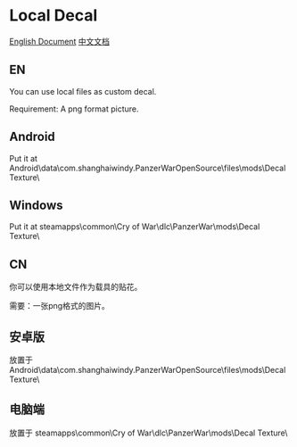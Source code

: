 # Local Decal

[English Document](EN) [中文文档](CN)

## EN

You can use local files as custom decal.

Requirement: A png format picture.

## Android

Put it at Android\data\com.shanghaiwindy.PanzerWarOpenSource\files\mods\Decal Texture\

## Windows

Put it at steamapps\common\Cry of War\dlc\PanzerWar\mods\Decal Texture\

## CN

你可以使用本地文件作为载具的贴花。

需要：一张png格式的图片。

## 安卓版

放置于 Android\data\com.shanghaiwindy.PanzerWarOpenSource\files\mods\Decal Texture\

## 电脑端

放置于 steamapps\common\Cry of War\dlc\PanzerWar\mods\Decal Texture\
